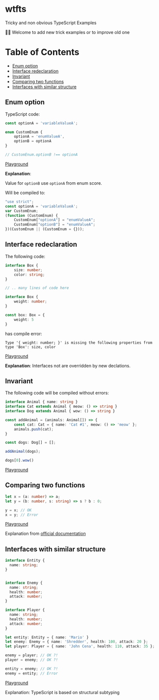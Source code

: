 # wtfts
Tricky and non obvious TypeScript Examples

👋🏻 Welcome to add new trick examples or to improve old one

# Table of Contents

* [Enum option](#enum-option)
* [Interface redeclaration](#interface-redeclaration)
* [Invariant](#invariant)
* [Comparing two functions](#comparing-two-functions)
* [Interfaces with similar structure](#interfaces-with-similar-structure)

## Enum option

TypeScript code:

```typescript
const optionA = 'variableValueA';

enum CustomEnum {
    optionA = 'enumValueA',
    optionB = optionA
}

// CustomEnum.optionB !== optionA
```

[Playground](https://www.typescriptlang.org/play?ts=4.2.3&ssl=1&ssc=1&pln=6&pc=2#code/MYewdgzgLgBCAOUCW4CCMC8MDkA3AhgE5L4BGANgKYBq+5ArpatgNwCwAUJ5WPQLYwAwvWgg+AUV4CA3pxjy4iFGHRZsPfrQZNsAGjkKEycACFMi4ys4BfIA)

**Explanation**: 

Value for `optionB` use `optionA` from enum score.

Will be compiled to:

```javascript
"use strict";
const optionA = 'variableValueA';
var CustomEnum;
(function (CustomEnum) {
    CustomEnum["optionA"] = "enumValueA";
    CustomEnum["optionB"] = "enumValueA";
})(CustomEnum || (CustomEnum = {}));
```

## Interface redeclaration

The following code:

```typescript
interface Box {
    size: number;
    color: string;
}

// .. many lines of code here

interface Box {
    weight: number;
}

const box: Box = {
    weight: 5
}
```

has compile error:

```
Type '{ weight: number; }' is missing the following properties from type 'Box': size, color
```

[Playground](https://www.typescriptlang.org/play?ts=4.2.3#code/JYOwLgpgTgZghgYwgAgEIHsAeyDeBYAKGWOQGdgAvCALmRAFcBbAI2gG5CTkF0AbdKLVJgooAOYcCAX0KEA9HOQA6JckZwQAT2S9QEUsnQxu6ACYoAFtAiyCoSLEQoM2fERIB3CMDEWwtBhZ2QhkCQh4QYWRmLFoXZABeXE5Pb19-ZABWENsgA)

**Explanation**: Interfaces not are overridden by new declations. 


## Invariant

The following code will be compiled without errors:

```typescript
interface Animal { name: string }
interface Cat extends Animal { meow: () => string }
interface Dog extends Animal { wow: () => string }

const addAnimal = (animals: Animal[]) => {
    const cat: Cat = { name: 'Cat #1', meow: () => 'meow' };
    animals.push(cat);
}

const dogs: Dog[] = [];

addAnimal(dogs);

dogs[0].wow()
```

[Playground](https://www.typescriptlang.org/play?ts=4.2.3#code/JYOwLgpgTgZghgYwgAgIImAWzgG2Qb2RDkwgC5kBnMKUAc2QF8BYAKFElkRQGE4xkEAB6QQAE0poM2PIVIB7AO4UAFAEpkAXgB8VGvSZsO0eEmQAReQ2GiJUrLgLJFS1Rp17aIBi1ZsE8iDUyHBiYugOeJrIKnDSuJQUETIA2gC67rr4bMi5yAFBAgj8FHwC0YTEpBQA5GXIAMQAjDUANMgKyjGZyDWdNUwA3Dl5cZGUAHQADgCulAAWKsVgasOsvv6BwWJWiRZW6VrI6WtsoeHxOCo7dJSrbGw3lCkADGkTLorqbEA)


## Comparing two functions

```typescript
let x = (a: number) => a;
let y = (b: number, s: string) => s ? b : 0;

y = x; // OK
x = y; // Error
```

[Playground](https://www.typescriptlang.org/play?ssl=1&ssc=1&pln=5&pc=16#code/DYUwLgBAHhC8EAoCGAuCA7ArgWwEYgCcBKOAPgiQG4BYAKFEgE85Fc0s9CAaCAZzV5gCAS3QBzErHK8IAfgi4IaAAw1adZvCiUIAel0QA8gGs6MeIx36IAUQIEA9gSA)

Explanation from [official documentation](https://www.typescriptlang.org/docs/handbook/type-compatibility.html#comparing-two-functions)

## Interfaces with similar structure

```typescript
interface Entity {
  name: string;
}


interface Enemy {
  name: string;
  health: number;
  attack: number;
}

interface Player {
  name: string;
  health: number;
  attack: number;
}

let entity: Entity = { name: 'Mario' }
let enemy: Enemy = { name: 'Shredder', health: 100, attack: 20 };
let player: Player = { name: 'John Cena', health: 110, attack: 35 };

enemy = player; // OK ?!
player = enemy; // OK ?!

entity = enemy; // OK ?!
enemy = entity; // Error
```

[Playground](
https://www.typescriptlang.org/play?ssl=1&ssc=1&pln=27&pc=1#code/JYOwLgpgTgZghgYwgAgKLmGAnsg3gWAChlkQ4BbCALmQGcwpQBzAbiIF8ivDRJZEU6CORwFipCtToNmbcQAsIcADZh5NEAFdyAI2hyScMGEQBrDdr1Q5nQkV7R4SZAAVlcLNDxESZSjXpGEFYfZEUVNQtdfVCjEwRzUksYwlsiZQgwZAgMbBp0MEwcAF48CX9kAHIAWThGAHtK5FsMrJzhLHyQDuRS3HKpSoBleSgIABNx6EqAGjClVXVkAEYABlW5uLMaACZV5rlW5AAHd08oGjcPLz6BmkqAKXr5EGQAYRy4WfmIpeW1zbGbbIADMAFYDtx2iJeiczvpkAB6RHIADyAGlkAB+ACERFO1ygsOhWBYSJRGOxeLshByhWwxO6IjJyLRmNxRBJjPppPJaCgUHqUCIQA)

Explanation: TypeScript is based on structural subtyping
